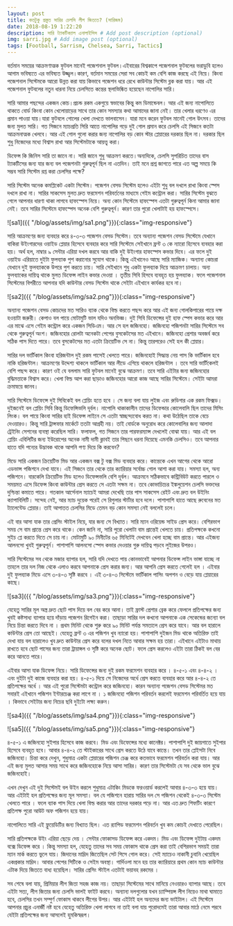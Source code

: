 ```yaml
---
layout: post
title: কতটুকু প্রস্তুত সারির চেলসি লীগ জিততে? (সারিজম)
date: 2018-08-19 1:22:20
description: সারি ট্যাকটিক্যাল এনালাইসিস # Add post description (optional)
img: sarri.jpg # Add image post (optional)
tags: [Football, Sarrism, Chelsea, Sarri, Tactics]
---
```


বর্তমান সময়ের আক্রমণাত্মক ফুটবল মানেই পজেশনাল ফুটবল।এইবারের বিশ্বকাপে পজেশনাল ফুটবলের ভরাডুবি হলেও আগাম ভবিষ্যতে এর ভবিষ্যত উজ্জ্বল।কারণ, বর্তমান সময়ের সেরা সব কোচই কম বেশি কাজ করছে এই নিয়ে। কিংবা পজেশনাল সিস্টেমকে আরো উন্নত করা যায় কিভাবে পজেশন ধরে রেখে কাউন্টার সিস্টেম ব্লক করা যায়। আর এই পজেশনাল ফুটবলের নতুন ধারনা নিয়ে চেলসিতে কন্তের স্থলাভিষ্কিত হয়েছেন নাপোলির সারি।

সারি আমার পছন্দের একজন কোচ।প্রচন্ড রকম একগুয়ে স্বভাবের কিন্তু কম ডিমান্ডেবল। আর এই জন্য নাপোলিতে থাকতে বোর্ড কিংবা কোন খেলোয়াড়ের সাথে তার কোন সমস্যার কথা আমাদের জানা নেই। তার খেলার ধরণেও এর প্রমান পাওয়া যায়।যারা ফুটবলে গোলের খেলা দেখতে ভালবাসেন। যারা মনে করেন ফুটবল মানেই গোল উৎসব। তাদের জন্য মুলত সারি। গত সিজনে ম্যাচপ্রতি সিরি আতে নাপোলির গড়ে দুই গোল প্রমান করে চেলসি এই সিজনে কতটা আক্রমনাত্মক খেলবে। আর এই গোল গুলো করার জন্য নাপোলির বড় কোন স্টার প্লেয়ারের দরকার ছিল না। দরকার ছিল শুধু নিজেদের মধ্যে বিশ্বাস রাখা আর সিস্টেমটাকে আয়ত্ত্ব করা।

ডিফেন্স কি জিনিস সারি তা জানে না। সারি জানে শুধু আক্রমণ করতে।অন্যদিকে, চেলসি সুপরিচিত তাদের বাস ট্যাকটিসের জন্য যার জন্য বল পজেশনটা গুরুত্বপূর্ন ছিল না এতদিন। তাই মনে প্রশ্ন জাগতে পারে এত অল্প সময়ে কি সম্ভব সারি সিস্টেম রপ্ত করা চেলসির পক্ষে?

সারি সিস্টেম অনেক কমপ্লিকেট একটা সিস্টেম। পজেশন বেসড সিস্টেম হলেও এইটা শুধু বল দখলে রাখা কিংবা স্পেস দখলে রাখা না। সারির সাকসেস মুলত দ্রুত ফরমেশন পরিবর্তনের মাধ্যমে গেইম কন্ট্রোল করা। সারির সিস্টেম বুঝতে গেলে আপনার ধারণা থাকা লাগবে হাফস্পেস নিয়ে। অন্য কোন সিস্টেমে হাফস্পেস এতটা গুরুত্বপূর্ন কিনা আমার জানা নেই। তবে সারির সিস্টেমে হাফস্পেস অনেক বেশি গুরুত্বপূর্ন। কারণ তার পুরো খেলাটাই হয় হাফস্পেসে।

![sa1]({{ "/blog/assets/img/sa1.png"}}){:class="img-responsive"}

সারি আক্রমণের জন্য ব্যবহার করে ৪-৩-৩ পজেশন বেসড সিস্টেম। তবে অন্যান্য পজেশন বেসড সিস্টেমে যেখানে বাকিরা উইংগারদের ওয়াইড প্লেয়ার হিসেবে ব্যবহার করে সারি সিস্টেমে সেইখানে ফ্রন্ট ৩ কে ন্যারো হিসেবে ব্যবহার করা হয়। অর্থ হল, নাম্বার ৯ সেন্টার এরিয়া দখল করবে আর বাকি দুই উইংগার হাফস্পেস কভার দিবে। এর ফলে দুই ওয়াইড এরিয়াতে দুইটা ফুলব্যাক পুশ করানোর সুযোগ থাকে। কিন্তু এইখানেও আছে সারি ম্যাজিক। অন্যান্য কোচরা যেখানে দুই ফুলব্যাককে উপরে পুশ করতে চায়। সারি সেইখানে শুধু একটা ফুলব্যাক দিয়ে আক্রমণ চালায়। অন্য ফুলব্যাকের দায়িত্ব থাকে মুলত ডিফেন্স লাইন কভার দেওয়া । তৃতীয় সিবি হিসবে ব্যবহৃত হয় ফুলব্যাক। ফলে পজেশনাল সিস্টেমের বিপরীতে আপনার যদি কাউন্টার বেসড সিস্টেম থাকে সেইটা এইখানে কার্যকর হবে না।

![sa2]({{ "/blog/assets/img/sa2.png"}}){:class="img-responsive"}

অন্যান্য পজেশন বেসড কোচদের মত সারিও ব্যাক থেকে বিল্ড করতে পছন্দ করে আর এই জন্য গোলকিপারের পায়ে দক্ষ হওয়াটা জরুরী। কেপাও বল পায়ে মোটামুটি ভাল যদিও অনভিজ্ঞ। দুই সিবি ডিফেন্সের দুই হাফ স্পেস কভার করে আর এর মাঝে এসে গেইম কন্ট্রোল করে একজন সিডিএম। আর সে হল জজিনহো। জজিনহো পজিশনটা সারির সিস্টেমে সব থেকে গুরুত্বপূর্ন অংশ। জজিনহোর রোলটা অনেকটা পেপের বুসকেটসের মত এইখানে। জজিনহো প্রেশার অবজর্ব করে সঠিক পাস দিতে পারে। তবে বুসকেটসের মত এতটা ক্রিয়েটিভ সে না। কিন্তু তারপরেও সেই হল কী প্লেয়ার।

সারির দল ভার্টিকাল কিংবা হরিজন্টাল দুই রকম পাসেই খেলতে পারে। জজিনহোই সিদ্ধান্ত নেয় পাস কি ভার্টিকাল হবে নাকি হরিজন্টাল। আক্রমণের উদ্দেশ্য থাকলে ভার্টিকাল আর লীডে এগিয়ে থাকলে হরিজন্টাল । তবে সারি ভার্টিকেলই বেশি পছন্দ করে। কারণ ওই যে বললাম সারি ফুটবল মানেই বুঝে আক্রমণ। তবে সারি এইটার জন্য জজিনহোর বুদ্ধিমত্তাকে বিশ্বাস করে। খেলা বিল্ড আপ করা ছাড়াও জজিনহোর আরো কাজ আছে সারির সিস্টেমে। সেইটা আমরা ক্রমান্বয়ে জানব।

সারি সিস্টেমে ডিফেন্সে দুই সিবিকেই বল প্লেয়িং হতে হবে । সে জন্য বলা যায় লুইজ এবং রুডিগার এক রকম ফিক্সড। দুইজনেই বল প্লেয়িং সিবি কিন্তু ডিফেন্সিভলি দূর্বল। নাপোলি থাকাকালীন তাদের ডিফেন্ডার কোলেবালি ছিল তাদের মিসিং লিংক। বল পায়ে কিংবা সারির হাই ডিফেন্স লাইনে সে এতটা স্বাচ্ছন্দ্যবোধ করত না। কথা উঠেছিল তাকে বেচে দেওয়ারও। কিন্তু সারি ট্রান্সফার মার্কেটে ততটা আগ্রহী নয়। তাই বোর্ডকে অনুরোধ করে কোলেবালির জন্য আলাদা ট্রেইনিং সেশনের ব্যবস্থা করেছিল সারি। ফলাফল, গত সিজনে তার পারফরম্যান্স দেখলেই বোঝা যায়। আর এই বল প্লেয়িং এবিলিটির জন্য ইউরোপের অনেক নামী দামী ক্লাবই তার পিছনে ধরনা দিয়েছে এমনকি চেলসিও। তবে আপনার হাতে যদি পন্যের উদ্ভাবক থাকে আপনি পণ্য দিয়ে কি করবেন?

মিডে সারি একজন ক্রিয়েটিভ মিড আর একজন বক্স টু বক্স মিড ব্যবহার করে। কান্তেকে এখন আগের থেকে আরো এডভান্স পজিশনে দেখা যাবে। এই সিজনে তার থেকে তার ক্যারিয়ার সর্বোচ্চ গোল আশা করা যায়। সমস্যা হল, অন্য পজিশনে। বারকেলি ক্রিয়েটিভ মিড হলেও ডিফেন্সভলি বেশি দূর্বল। আক্রমনে সঠিকভাবে কন্ট্রিবিউট করতে পারলে ও সময়মত এসে ডিফেন্স কিংবা কাউন্টার প্রেস করতে সে এতটা সক্ষম না। তবে কোভাচিচের ইঙ্কলুয়েশন চেলসি ভক্তদের দুশ্চিন্তা কমাতে পারে। গতকাল আর্সেনাল ম্যাচেই আমরা দেখেছি তার পাস সাকসেস রেইট এবং দ্রুত বল উইনিং ক্যাপাবিলিটি। সন্দেহ নেই, আর ম্যাচ দুয়েক পরেই সে রিগুলার স্টার্টার হবে দলে। পাশাপাশি হাতে আছে রুবেনের মত ট্যালেন্টেড প্লেয়ার। তাই আপাতত চেলসির মিডে তেমন বড় কোন সমস্যা নেই বললেই চলে।

এই বার আসা যাক তার প্রেসিং স্টাইল নিয়ে, যার জন্য সে বিখ্যাত। সারি ম্যান ওরিয়েন্ড সাইড প্রেস করে। বেশিরভাগ সময় সে বাম প্রান্তে প্রেস করে থাকে। কেন জানি না, সারি পুরো খেলাটা বাম প্রান্তেই খেলতে চায়। প্রতিপক্ষকে কখনো সুইচ প্লে করতে দিতে সে চায় না। মোটামুটি ৯০ মিনীটের ৬৫ মিনিটেই দেখবেন খেলা হচ্ছে বাম প্রান্তে। আর এইজন্য আলনসো খুবই গুরুত্বপূর্ন। পাশাপাশি আলনসো স্পেস কভার দেওয়ার গুরু দায়িত্ব পড়বে লুইজের উপরও।

সারি সিস্টেমের সব থেকে মজার ব্যাপার হল, সারি যদি দেখতে পায় কোনভাবেই আপনার ডিফেন্স লাইন ভাঙ্গা যাচ্ছে না তাহলে তার দল নিজ থেকে এলাও করবে আপনাকে প্রেস করার জন্য। আর আপনি প্রেস করতে গেলেই হল । এইবার দুই ফুলব্যাক মিডে এসে ৩-৪-৩ সৃষ্টি করবে । এই ৩-৪-৩ সিস্টেমে ভার্টিকাল পাসিং অপশন ও বেড়ে যায় প্লেয়ারের কাছে।

![sa3]({{ "/blog/assets/img/sa3.png"}}){:class="img-responsive"}

যেহেতু সারির মূল অস্ত্র দ্রুত ছোট পাস দিয়ে বল বের করে আনা। তাই ফ্রাস্ট প্রেশার ব্রেক করে ফেললে প্রতিপক্ষের জন্য খুবই কষ্টসাধ্য ব্যাপার হয়ে দাঁড়ায় পজেশন রিগেইন করা। তাছাড়া সারির দল কখনো আপনাকে এক সেকেন্ডের জন্যো বল নিয়ে চিন্তা করতে দিবে না । প্রথম মিনিট থেকে শুরু করে ৯০ মিনিট পর্যন্ত সমতালে প্রেস করে যাবে। আর বল হারালে কাউন্টার প্রেস তো আছেই। যেহেতু ফ্রন্ট ৩ এর পজিশন খুব ন্যারো হয়। পাশাপাশি দুইজন মিড থাকে অতিরিক্ত তাই দেখা যায় বল হারালেও খুব দ্রুত কাউন্টার প্রেস করে বলের দখল নিতে আবার সক্ষম হয় তারা। এইখানে এইটাও মাথায় রাখতে হবে ছোট পাসের জন্য তারা ট্রায়াঙ্গল ও সৃষ্টি করে অনেক ছোট। ফলে প্রেস করলেও এইটা তারা ঠিকই বল বের করে আনতে পারে।

এইবার আসা যাক ডিফেন্স নিয়ে। সারি ডিফেন্সের জন্য দুই রকম ফরমেশন ব্যবহার করে । ৪-৫-১ এবং ৪-৪-২ । এবং দুইটা দুই কাজে ব্যবহার করা হয়। ৪-৫-১ দিয়ে সে নিজেদের অর্ধে প্রেস করতে ব্যবহার করে আর ৪-৪-২ তে প্রতিপক্ষের অর্ধে । আর এই পুরো সিস্টেমটা কন্ট্রোল করে জজিনহো। কারন অন্যান্য পজেশন বেসড সিস্টেমর মত সবারই এইখানে পজিশন ইন্টারচেঞ্জ করা লাগে না । ১ জজিনহো পজিশন পরিবর্তন করলেই ফরমেশন পরিবর্তিত হয়ে যায় । কিভাবে সেইটার জন্য নিচের ছবি দুইটো লক্ষ্য করুন।

![sa4]({{ "/blog/assets/img/sa4.png"}}){:class="img-responsive"}

![sa5]({{ "/blog/assets/img/sa5.png"}}){:class="img-responsive"}

৪-৫-১ এ জজিনহো সুইপার হিসেবে কাজ করবে। মিড এবং ডিফেন্সের মধ্যে কানেক্টর। পাশাপাশি দুই জায়গাতে সুইপার হিসেবে ব্যবহৃত হবে। আবার ৪-৪-২ তে স্টাইকারের সাথে প্রেস করতে উঠে যাবে কান্তে। তখন তার প্লেইসটা নিবে জজিনহো। চিন্তা করে দেখুন, শুধুমাত্র একটা প্লেয়ারের পজিশন চেঞ্জ করে কতভাবে ফরমেশন পরিবর্তন করা যায়। আর এই জন্য মুলত আসার সময় সাথে করে জজিনহোকে নিয়ে আসা সারির। কারণ তার সিস্টেমটা যে সব থেকে ভাল বুঝে জজিনহোই।

এখন দেখুন এই দুই সিস্টেমই বল উইন করলে শুধুমাত্র এটাকিং মিডকে ফরওয়ার্ড করলেই আবার ৪-৩-৩ হয়ে যায়। আর এইটাই হল প্রতিপক্ষের জন্য মূল সমস্যা। বল যে পজিশনে হারায় সারির দল সে পজিশন থেকেই ৪-৩-৩ সিস্টেম খেলতে পারে । ফলে ব্যাক পাস দিয়ে খেলা বিল্ড করার আর তাদের দরকার পড়ে না। আর এত দ্রুত শিফটিং কারণে প্রতিপক্ষ পুরো আউট অফ পজিশন হয়ে যায়।

নাপোলিতে সারি এই ফ্লুয়েডিটির জন্য বিখ্যাত ছিল। এত র‍্যাপিড ফরমেশন পরিবর্তন খুব কম কোচই দেখাতে পেরেছিল।

সারি প্রতিপক্ষকে উইং এরিয়া ছেড়ে দেয় । সেন্টার ফোকাসড ডিফেন্স করে একদম। মিড এবং ডিফেন্স দুইটায় একদম বক্সে ডিফেন্স করে । কিন্তু সমস্যা হল, যেহেতু তাদের সব সময় ফোকাস থাকে প্রেস করা তাই বেশিরভাগ সময়ই তারা ম্যান মার্ক করতে ভুলে যায়। জিদানের মাদ্রিদ জিতেছিল সেট পিসে গোল করে। সেই ম্যাচেও নাকানী চুবানি খেয়েছিল একপ্রকার মাদ্রিদ। আবার পেপের সিটিকে ও সেইম অবস্থা। গার্দিওলা মনে হয় তার ক্যারিয়ারে প্রথম কোন ম্যাচ কাউন্টার এটাক দিয়ে জিততে বাধ্য হয়েছিল। সারির প্রেসিং স্টাইল এতটাই ভয়াবহ রকমের ।

সব শেষে বলা যায়, প্রিমিয়ার লীগ জিতা সহজ কাজ নয়। তাছাড়া সিস্টেমের সাথে মানিয়ে নেওয়ারও ব্যাপার আছে। তবে এইটা সত্য, লীগ জিতার জন্য চেলসি ভালই ফাইট করবে। অন্যান্য দলগুলোর যখন চ্যাম্পিয়ন্স লীগ নিয়েও মাথা ঘামাতে হবে, চেলসির তখন সম্পুর্ণ ফোকাস থাকবে লীগের উপর। আর এইটাই হল অন্যদের জন্য ভাইটাল। এই সিস্টেমে আপনার প্রচুর এনার্জী নষ্ট হবে যেহেতু অতিরিক্ত খেলা লাগবে না তাই বলা যায় পুরোদমেই তারা আবার মাঠে নেমে পরবে যেইটা প্রতিপক্ষের জন্য আসলেই হুমকিস্বরূপ।
